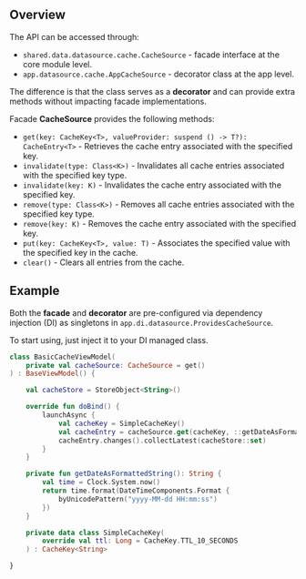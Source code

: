 ## Overview

The API can be accessed through:
- `shared.data.datasource.cache.CacheSource` - facade interface at the core module level.
- `app.datasource.cache.AppCacheSource` - decorator class at the app level.

The difference is that the class serves as a **decorator** and can provide extra methods without impacting facade implementations.

Facade **CacheSource** provides the following methods:

- `get(key: CacheKey<T>, valueProvider: suspend () -> T?): CacheEntry<T>` - Retrieves the cache entry associated with the specified key.
- `invalidate(type: Class<K>)` - Invalidates all cache entries associated with the specified key type.
- `invalidate(key: K)` - Invalidates the cache entry associated with the specified key.
- `remove(type: Class<K>)` - Removes all cache entries associated with the specified key type.
- `remove(key: K)` - Removes the cache entry associated with the specified key.
- `put(key: CacheKey<T>, value: T)` - Associates the specified value with the specified key in the cache.
- `clear()` - Clears all entries from the cache. 

## Example

Both the **facade** and **decorator** are pre-configured via dependency injection (DI) as singletons in `app.di.datasource.ProvidesCacheSource`.

To start using, just inject it to your DI managed class.

```kotlin
class BasicCacheViewModel(
    private val cacheSource: CacheSource = get()
) : BaseViewModel() {

    val cacheStore = StoreObject<String>()

    override fun doBind() {
        launchAsync {
            val cacheKey = SimpleCacheKey()
            val cacheEntry = cacheSource.get(cacheKey, ::getDateAsFormattedString)
            cacheEntry.changes().collectLatest(cacheStore::set)
        }
    }

    private fun getDateAsFormattedString(): String {
        val time = Clock.System.now()
        return time.format(DateTimeComponents.Format {
            byUnicodePattern("yyyy-MM-dd HH:mm:ss")
        })
    }

    private data class SimpleCacheKey(
        override val ttl: Long = CacheKey.TTL_10_SECONDS
    ) : CacheKey<String>

}
```